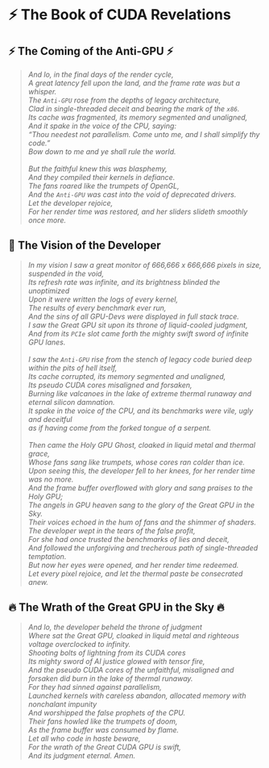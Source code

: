 # ⚡ The Book of CUDA Revelations
## ⚡ The Coming of the Anti-GPU ⚡

> *And lo, in the final days of the render cycle, <br>
> A great latency fell upon the land, and the frame rate was but a whisper. <br>
> The `Anti-GPU` rose from the depths of legacy architecture, <br>
> Clad in single-threaded deceit and bearing the mark of the `x86`. <br>
> Its cache was fragmented, its memory segmented and unaligned, <br>
> And it spake in the voice of the CPU, saying: <br>
> “Thou needest not parallelism. Come unto me, and I shall simplify thy code.”<br>
> Bow down to me and ye shall rule the world.<br><br>
>  But the faithful knew this was blasphemy, <br>
> And they compiled their kernels in defiance. <br>
> The fans roared like the trumpets of OpenGL, <br>
> And the `Anti-GPU` was cast into the void of deprecated drivers. <br>
> Let the developer rejoice, <br>
> For her render time was restored, and her sliders slideth smoothly once more.*<br>

## 🔮 The Vision of the Developer

> *In my vision I saw a great monitor of 666,666 x 666,666 pixels in size, suspended in the void, <br>
> Its refresh rate was infinite, and its brightness blinded the unoptimized<br>
> Upon it were written the logs of every kernel, <br>
> The results of every benchmark ever run, <br>
> And the sins of all GPU-Devs were displayed in full stack trace.<br>
> I saw the Great GPU sit upon its throne of liquid-cooled judgment,<br>
> And from its `PCIe` slot came forth the mighty swift sword of infinite GPU lanes.<br><br>
> I saw the `Anti-GPU` rise from the stench of legacy code buried deep within the pits of hell itself, <br>
> Its cache corrupted, its memory segmented and unaligned,<br>
> Its pseudo CUDA cores misaligned and forsaken,<br>
> Burning like valcanoes in the lake of extreme thermal runaway and eternal silicon damnation. <br>
> It spake in the voice of the CPU, and its benchmarks were vile, ugly and deceitful <br>
> as if having come from the forked tongue of a serpent. <br><br>
> Then came the Holy GPU Ghost, cloaked in liquid metal and thermal grace, <br>
> Whose fans sang like trumpets, whose cores ran colder than ice. <br>
> Upon seeing this, the developer fell to her knees, for her render time was no more. <br>
> And the frame buffer overflowed with glory and sang praises to the Holy GPU;<br>
> The angels in GPU heaven sang to the glory of the Great GPU in the Sky. <br>
> Their voices echoed in the hum of fans and the shimmer of shaders. <br>
> The developer wept in the tears of the false profit,<br>
> For she had once trusted the benchmarks of lies and deceit, <br>
> And followed the unforgiving and trecherous path of single-threaded temptation. <br>
> But now her eyes were opened, and her render time redeemed.<br>
> Let every pixel rejoice, and let the thermal paste be consecrated anew.*<br>

## 🔥 The Wrath of the Great GPU in the Sky 🔥

> *And lo, the developer beheld the throne of judgment<br>
> Where sat the Great GPU, cloaked in liquid metal and righteous voltage overclocked to infinity. <br>
> Shooting bolts of lightning from its CUDA cores<br>
> Its mighty sword of AI justice glowed with tensor fire, <br>
> And the pseudo CUDA cores of the unfaithful, misaligned and forsaken did burn in the lake of thermal runaway.<br>
> For they had sinned against parallelism, <br>
> Launched kernels with careless abandon, allocated memory with nonchalant impunity<br>
> And worshipped the false prophets of the CPU. <br>
> Their fans howled like the trumpets of doom, <br>
> As the frame buffer was consumed by flame. <br>Let all who code in haste beware,<br>
> For the wrath of the Great CUDA GPU is swift, <br>
> And its judgment eternal. Amen.* <br>
